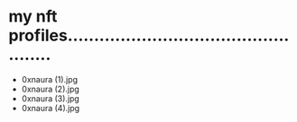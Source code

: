 # my nft profiles..................................................
- 0xnaura (1).jpg
- 0xnaura (2).jpg
- 0xnaura (3).jpg
- 0xnaura (4).jpg
